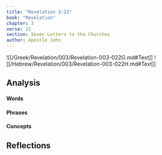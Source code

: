 ```yaml
---
title: "Revelation 3:22"
book: "Revelation"
chapter: 3
verse: 22
section: Seven Letters to the Churches
author: Apostle John
---
```

![[/Greek/Revelation/003/Revelation-003-022G.md#Text]]
![[/Hebrew/Revelation/003/Revelation-003-022H.md#Text]]

## Analysis

#### Words

#### Phrases

#### Concepts

## Reflections
